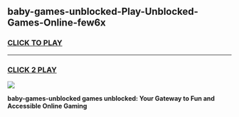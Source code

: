 
## baby-games-unblocked-Play-Unblocked-Games-Online-few6x
<h3>
<a href="https://premium76.site?title=baby-games-unblocked&ref=25A">CLICK TO PLAY</a></h3>
<hr>

<h3>
<a href="https://premium76.site?title=baby-games-unblocked&ref=25A">CLICK 2 PLAY</a>
  
</h3>

<a href="https://premium76.site?title=baby-games-unblocked&ref=25A"><img src="https://clearcache.store/games.png"></a>


**baby-games-unblocked games unblocked: Your Gateway to Fun and Accessible Online Gaming**
